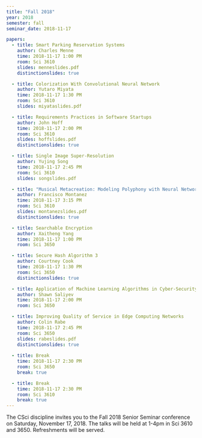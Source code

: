 ```yaml
---
title: "Fall 2018"
year: 2018
semester: fall
seminar_date: 2018-11-17

papers:
  - title: Smart Parking Reservation Systems
    author: Charles Menne
    time: 2018-11-17 1:00 PM
    room: Sci 3610
    slides: menneslides.pdf
    distinctionslides: true

  - title: Colorization With Convolutional Neural Network
    author: Yutaro Miyata
    time: 2018-11-17 1:30 PM
    room: Sci 3610
    slides: miyataslides.pdf

  - title: Requirements Practices in Software Startups
    author: John Hoff
    time: 2018-11-17 2:00 PM
    room: Sci 3610
    slides: hoffslides.pdf
    distinctionslides: true

  - title: Single Image Super-Resolution
    author: Yujing Song
    time: 2018-11-17 2:45 PM
    room: Sci 3610
    slides: songslides.pdf

  - title: "Musical Metacreation: Modeling Polyphony with Neural Networks"
    author: Francisco Montanez
    time: 2018-11-17 3:15 PM
    room: Sci 3610
    slides: montanezslides.pdf
    distinctionslides: true

  - title: Searchable Encryption
    author: Xaitheng Yang
    time: 2018-11-17 1:00 PM
    room: Sci 3650

  - title: Secure Hash Algorithm 3
    author: Courtney Cook
    time: 2018-11-17 1:30 PM
    room: Sci 3650
    distinctionslides: true

  - title: Application of Machine Learning Algorithms in Cyber-Security
    author: Shawn Saliyev
    time: 2018-11-17 2:00 PM
    room: Sci 3650

  - title: Improving Quality of Service in Edge Computing Networks
    author: Colin Rabe 
    time: 2018-11-17 2:45 PM
    room: Sci 3650
    slides: rabeslides.pdf
    distinctionslides: true
    
  - title: Break
    time: 2018-11-17 2:30 PM
    room: Sci 3650
    break: true

  - title: Break
    time: 2018-11-17 2:30 PM
    room: Sci 3610
    break: true
---
```


The CSci discipline invites you to the Fall 2018 Senior Seminar conference on Saturday, November 17, 2018. The talks will be held at 1-4pm in Sci 3610 and 3650. Refreshments will be served.



